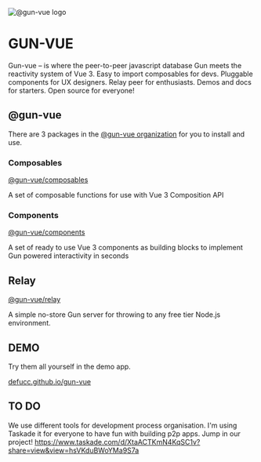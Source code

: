 ![@gun-vue logo](https://raw.githubusercontent.com/davay42/gun-vue/master/demo/public/gun-vue-logo.svg)

# GUN-VUE

Gun-vue – is where the peer-to-peer javascript database Gun meets the reactivity system of Vue 3. Easy to import composables for devs. Pluggable components for UX designers. Relay peer for enthusiasts. Demos and docs for starters. Open source for everyone!

## @gun-vue

There are 3 packages in the [@gun-vue organization](https://www.npmjs.com/settings/gun-vue/packages) for you to install and use.

### Composables

[@gun-vue/composables](https://www.npmjs.com/package/@gun-vue/composables)

A set of composable functions for use with Vue 3 Composition API

### Components

[@gun-vue/components](https://www.npmjs.com/package/@gun-vue/components)

A set of ready to use Vue 3 components as building blocks to implement Gun powered interactivity in seconds

## Relay

[@gun-vue/relay](https://www.npmjs.com/package/@gun-vue/relay)

A simple no-store Gun server for throwing to any free tier Node.js environment.

## DEMO

Try them all yourself in the demo app.

[defucc.github.io/gun-vue](https://defucc.github.io/gun-vue)

## TO DO

We use different tools for development process organisation. I'm using Taskade it for everyone to have fun with building p2p apps. Jump in our project! https://www.taskade.com/d/XtaACTKmN4KqSC1v?share=view&view=hsVKduBWoYMa9S7a
